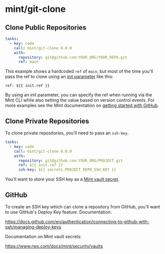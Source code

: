 # mint/git-clone


## Clone Public Repositories

```yaml
tasks:
  - key: code
    call: mint/git-clone 0.0.0
    with:
      repository: git@github.com:YOUR_ORG/YOUR_REPO.git
      ref: main
```

This example shows a hardcoded `ref` of `main`, but most of the time you'll pass the ref to clone using an [init parameter](https://www.rwx.com/docs/mint/init-parameters) like this:

```
ref: ${{ init.ref }}
```

By using an init parameter, you can specify the ref when running via the Mint CLI while also setting the value based on version control events. For more examples see the Mint documentation on [getting started with GitHub](https://www.rwx.com/docs/mint/getting-started/github).

## Clone Private Repositories

To clone private repositories, you'll need to pass an `ssh-key`.

```yaml
tasks:
  - key: code
    call: mint/git-clone 0.0.0
    with:
      repository: git@github.com:YOUR_ORG/PROJECT.git
      ref: ${{ init.ref }}
      ssh-key: ${{ secrets.PROJECT_REPO_SSH_KEY }}
```

You'll want to store your SSH key as a [Mint vault secret](https://www.rwx.com/docs/mint/security/vaults).


## GitHub

To create an SSH key which can clone a repository from GitHub, you'll want to use GitHub's Deploy Key feature. Documentation:

https://docs.github.com/en/authentication/connecting-to-github-with-ssh/managing-deploy-keys

Documentation on Mint vault secrets:

https://www.rwx.com/docs/mint/security/vaults
